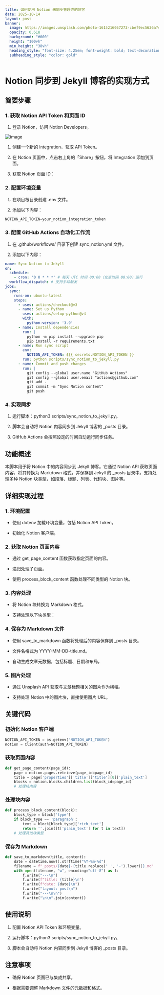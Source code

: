 ```yaml
---
title: 如何使用 Notion 来同步管理你的博客
date: 2025-10-14
layout: post
banner:
  image: https://images.unsplash.com/photo-1615216057273-cbef9ec5636a?crop=entropy&cs=tinysrgb&fit=max&fm=jpg&ixid=M3w2OTIwMzJ8MHwxfHJhbmRvbXx8fHx8fHx8fDE3NjA0MTA5MDV8&ixlib=rb-4.1.0&q=80&w=1080
  opacity: 0.618
  background: "#000"
  height: "100vh"
  min_height: "38vh"
  heading_style: "font-size: 4.25em; font-weight: bold; text-decoration: underline"
  subheading_style: "color: gold"
---
```


# Notion 同步到 Jekyll 博客的实现方式

## 简要步骤

### 1. 获取 Notion API Token 和页面 ID

1. 登录 Notion，访问 Notion Developers。

![image](https://prod-files-secure.s3.us-west-2.amazonaws.com/a7a0cc5a-89b9-4cda-8686-1fba0ca52f40/d19c1afe-dea5-4312-9333-786b0ba83054/image.png?X-Amz-Algorithm=AWS4-HMAC-SHA256&X-Amz-Content-Sha256=UNSIGNED-PAYLOAD&X-Amz-Credential=ASIAZI2LB46655MYGONM%2F20251014%2Fus-west-2%2Fs3%2Faws4_request&X-Amz-Date=20251014T030144Z&X-Amz-Expires=3600&X-Amz-Security-Token=IQoJb3JpZ2luX2VjEKv%2F%2F%2F%2F%2F%2F%2F%2F%2F%2FwEaCXVzLXdlc3QtMiJIMEYCIQDJqywk%2BoPJl53fz%2F64sJZmezXbPIguyMt8MdH70S6yzAIhAJu20GzQ%2FNSL22nzlewYXHolsji8dnLEVhDEYdT8GnYpKv8DCFQQABoMNjM3NDIzMTgzODA1IgwK4Ocfj%2FvpuONhg5wq3ANMAbkWKZ2nSbWM51lNIlnlTf8IySdYu8yeTCj5VcKruzQcSSikyFE4wVJdHZgoKhQHSoiNuel3tqfn%2BKa6S668FqIZp%2FbPpgzLTQ3MAo8%2FOLzemLo5JFkS%2B%2FBTF69J3F5OtyK5L%2BfHHxjVorkY0t4w1rl37N57f4mvGYndX8tZQEzketEj8t8ZsLd20SF93BBYd6PbUPEu%2FT00ve0EH5StFIQCAJ7EsRQVpW32tZVPAFb%2FgI%2BqIUHFKyLOhtadx%2F35yP45xZSOW9LzQRuLfuCPB56Z3G35Goo%2Bl7ZfzW%2B57rH38VgDnbI5c4rXMNkFwuGpRVzA1SKJ0V1bTAlnmHSzPksgvZ7LrJFe5X9v25Ac36TV6bilg3iCFdbnPk5SplesC1Vy9mJeaHG8uLjgjBHxepAPdKr14Mzl5SxZHXKYbXSb%2Bmd%2BnSgHU5CplVKnF7PEKz5ct1Mi7F0YxICAPMkdgyKghHRZ0YRoSS%2BmYR5qASMFiuAkFycPWEsAE6c8LY30jparS4eaDyV%2BjeVGwYfzcRqEygSN71the5LgzhUf05fE2olBbjmZ%2F3Yw5dtFwmAyTwvR7T5rcP58CZ%2BvNVtdZ%2Barepysv66vdJUjkSNooMI%2Blh26xFw275O78TD677bHBjqkAUPZj7LfvGD2%2FiUmw1bh5ZGPxGkEfXTFSsWRpxi1g8sp6QlhP70Uq%2FC7vTAhVDfelmIH7abAJmyggS2Z6R3nYSLj1tecVWvKuucGDSHwr225Tr3ql06%2FRP4Q12VBM1Ji%2BV62w20kn75bZjl7ey5xRHxgMkMM8q4wWu%2BBFyMBinOGSPy8kq7vjM9VP9TpuZPGYxZ3mMdxzrIabVEpxom%2BkbftLF1u&X-Amz-Signature=3756e78898f9cf650584b829dd9321c78b1ec34fb395ea308bd020cdebcec25d&X-Amz-SignedHeaders=host&x-amz-checksum-mode=ENABLED&x-id=GetObject)

1. 创建一个新的 Integration，获取 API Token。

1. 在 Notion 页面中，点击右上角的「Share」按钮，将 Integration 添加到页面。

1. 获取 Notion 页面 ID：


### 2. 配置环境变量

1. 在项目根目录创建 .env 文件。

1. 添加以下内容：

```javascript
NOTION_API_TOKEN=your_notion_integration_token
```

### 3. 配置 GitHub Actions 自动化工作流

1. 在 .github/workflows/ 目录下创建 sync_notion.yml 文件。

1. 添加以下内容：

```yaml
name: Sync Notion to Jekyll
on:
  schedule:
    - cron: '0 0 * * *' # 每天 UTC 时间 00:00（北京时间 08:00）运行
  workflow_dispatch: # 支持手动触发
jobs:
  sync:
    runs-on: ubuntu-latest
    steps:
      - uses: actions/checkout@v3
      - name: Set up Python
        uses: actions/setup-python@v4
        with:
          python-version: '3.9'
      - name: Install dependencies
        run: |
          python -m pip install --upgrade pip
          pip install -r requirements.txt
      - name: Run sync script
        env:
          NOTION_API_TOKEN: ${{ secrets.NOTION_API_TOKEN }}
        run: python scripts/sync_notion_to_jekyll.py
      - name: Commit and push changes
        run: |
          git config --global user.name "GitHub Actions"
          git config --global user.email "actions@github.com"
          git add .
          git commit -m "Sync Notion content"
          git push
```

### 4. 实现同步

1. 运行脚本：python3 scripts/sync_notion_to_jekyll.py。

1. 脚本会自动将 Notion 内容同步到 Jekyll 博客的 _posts 目录。

1. GitHub Actions 会按照设定的时间自动运行同步任务。

## 功能概述

本脚本用于将 Notion 中的内容同步到 Jekyll 博客。它通过 Notion API 获取页面内容，将其转换为 Markdown 格式，并保存到 Jekyll 的 _posts 目录中。支持处理多种 Notion 块类型，如段落、标题、列表、代码块、图片等。

## 详细实现过程

### 1. 环境配置

- 使用 dotenv 加载环境变量，包括 Notion API Token。

- 初始化 Notion 客户端。

### 2. 获取 Notion 页面内容

- 通过 get_page_content 函数获取指定页面的内容。

- 递归处理子页面。

- 使用 process_block_content 函数处理不同类型的 Notion 块。

### 3. 内容处理

- 将 Notion 块转换为 Markdown 格式。

- 支持处理以下块类型：


### 4. 保存为 Markdown 文件

- 使用 save_to_markdown 函数将处理后的内容保存到 _posts 目录。

- 文件名格式为 YYYY-MM-DD-title.md。

- 自动生成文章元数据，包括标题、日期和布局。

### 5. 图片处理

- 通过 Unsplash API 获取与文章标题相关的图片作为横幅。

- 支持处理 Notion 中的图片块，直接使用图片 URL。

## 关键代码

### 初始化 Notion 客户端

```python
NOTION_API_TOKEN = os.getenv("NOTION_API_TOKEN")
notion = Client(auth=NOTION_API_TOKEN)
```

### 获取页面内容

```python
def get_page_content(page_id):
    page = notion.pages.retrieve(page_id=page_id)
    title = page['properties']['title']['title'][0]['plain_text']
    blocks = notion.blocks.children.list(block_id=page_id)
    # 处理块内容
```

### 处理块内容

```python
def process_block_content(block):
    block_type = block['type']
    if block_type == 'paragraph':
        text = block[block_type]['rich_text']
        return ''.join([t['plain_text'] for t in text])
    # 处理其他块类型
```

### 保存为 Markdown

```python
def save_to_markdown(title, content):
    date = datetime.now().strftime("%Y-%m-%d")
    filename = f"_posts/{date}-{title.replace(' ', '-').lower()}.md"
    with open(filename, "w", encoding="utf-8") as f:
        f.write("---\n")
        f.write(f"title: {title}\n")
        f.write(f"date: {date}\n")
        f.write("layout: post\n")
        f.write("---\n\n")
        f.write("\n\n".join(content))
```

## 使用说明

1. 配置 Notion API Token 和环境变量。

1. 运行脚本：python3 scripts/sync_notion_to_jekyll.py。

1. 脚本会自动将 Notion 内容同步到 Jekyll 博客的 _posts 目录。

## 注意事项

- 确保 Notion 页面已与集成共享。

- 根据需要调整 Markdown 文件的元数据和格式。